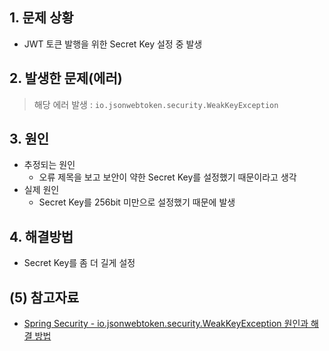 ## 1. 문제 상황
- JWT 토큰 발행을 위한 Secret Key 설정 중 발생

## 2. 발생한 문제(에러)
>해당 에러 발생 : `io.jsonwebtoken.security.WeakKeyException`

## 3. 원인
- 추정되는 원인
  - 오류 제목을 보고 보안이 약한 Secret Key를 설정했기 때문이라고 생각
- 실제 원인
  - Secret Key를 256bit 미만으로 설정했기 때문에 발생

## 4. 해결방법
- Secret Key를 좀 더 길게 설정

## (5) 참고자료
- [Spring Security - io.jsonwebtoken.security.WeakKeyException 원인과 해결 방법](https://green-bin.tistory.com/49)
